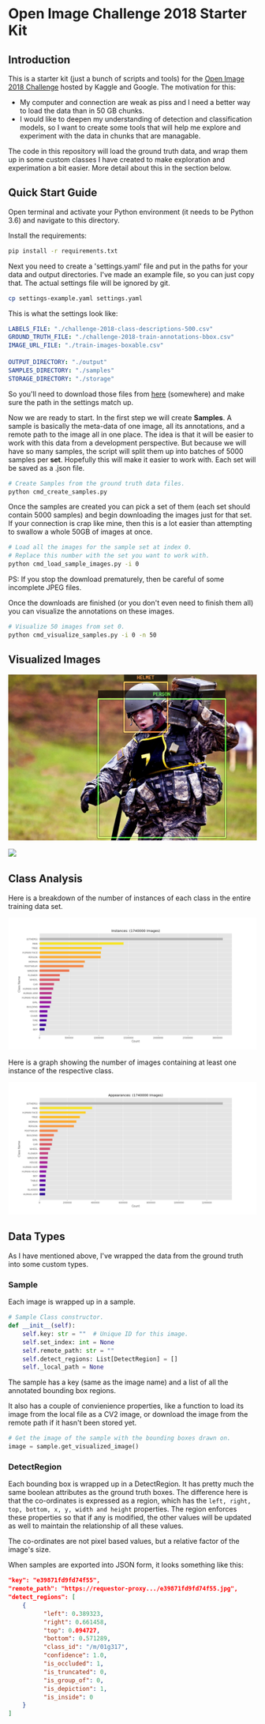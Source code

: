 # Open Image Challenge 2018 Starter Kit


## Introduction

This is a starter kit (just a bunch of scripts and tools) for the [Open Image 2018 Challenge](https://storage.googleapis.com/openimages/web/challenge.html) hosted by Kaggle and Google. The motivation for this:

* My computer and connection are weak as piss and I need a better way to load the data than in 50 GB chunks.
* I would like to deepen my understanding of detection and classification models, so I want to create some tools that will help me explore and experiment with the data in chunks that are managable.

The code in this repository will load the ground truth data, and wrap them up in some custom classes I have created to make exploration and experimation a bit easier. More detail about this in the section below.



## Quick Start Guide

Open terminal and activate your Python environment (it needs to be Python 3.6) and navigate to this directory.

Install the requirements:

```bash
pip install -r requirements.txt
```

Next you need to create a 'settings.yaml' file and put in the paths for your data and output directories. I've made an example file, so you can just copy that. The actual settings file will be ignored by git.

```bash
cp settings-example.yaml settings.yaml
```

This is what the settings look like:

```yaml
LABELS_FILE: "./challenge-2018-class-descriptions-500.csv"
GROUND_TRUTH_FILE: "./challenge-2018-train-annotations-bbox.csv"
IMAGE_URL_FILE: "./train-images-boxable.csv"

OUTPUT_DIRECTORY: "./output"
SAMPLES_DIRECTORY: "./samples"
STORAGE_DIRECTORY: "./storage"
```

So you'll need to download those files from [here](https://storage.googleapis.com/openimages/web/challenge.html) (somewhere) and make sure the path in the settings match up.

Now we are ready to start. In the first step we will create **Samples**. A sample is basically the meta-data of one image, all its annotations, and a remote path to the image all in one place. The idea is that it will be easier to work with this data from a development perspective. But because we will have so many samples, the script will split them up into batches of 5000 samples per **set**. Hopefully this will make it easier to work with. Each set will be saved as a .json file.

```bash
# Create Samples from the ground truth data files.
python cmd_create_samples.py 
```

Once the samples are created you can pick a set of them (each set should contain 5000 samples) and begin downloading the images just for that set. If your connection is crap like mine, then this is a lot easier than attempting to swallow a whole 50GB of images at once.

```bash
# Load all the images for the sample set at index 0.
# Replace this number with the set you want to work with.
python cmd_load_sample_images.py -i 0
```

PS: If you stop the download prematurely, then be careful of some incomplete JPEG files.

Once the downloads are finished (or you don't even need to finish them all) you can visualize the annotations on these images.

```bash
# Visualize 50 images from set 0.
python cmd_visualize_samples.py -i 0 -n 50
```



## Visualized Images

![](resources/e17acd05b631d330.jpg)

![](/home/krin/production/open-images-starter/resources/df8a8403e4545ab5.jpg)



## Class Analysis

Here is a breakdown of the number of instances of each class in the entire training data set.

![instance_graph](resources/instance_graph.png)

Here is a graph showing the number of images containing at least one instance of the respective class.

![appearance_graph](resources/appearance_graph.png)

## Data Types

As I have mentioned above, I've wrapped the data from the ground truth into some custom types.

### Sample

Each image is wrapped up in a sample.

```python
# Sample Class constructor.
def __init__(self):
	self.key: str = ""  # Unique ID for this image.
	self.set_index: int = None
	self.remote_path: str = ""
	self.detect_regions: List[DetectRegion] = []
	self._local_path = None
```

The sample has a key (same as the image name) and a list of all the annotated bounding box regions.

It also has a couple of convienience properties, like a function to load its image from the local file as a CV2 image, or download the image from the remote path if it hasn't been stored yet.

```python
# Get the image of the sample with the bounding boxes drawn on.
image = sample.get_visualized_image()
```

### DetectRegion

Each bounding box is wrapped up in a DetectRegion. It has pretty much the same boolean attributes as the ground truth boxes. The difference here is that the co-ordinates is expressed as a region, which has the `left, right, top, bottom, x, y, width and height` properties. The region enforces these properties so that if any is modified, the other values will be updated as well to maintain the relationship of all these values.

The co-ordinates are not pixel based values, but a relative factor of the image's size.

When samples are exported into JSON form, it looks something like this:

```json
"key": "e39871fd9fd74f55",
"remote_path": "https://requestor-proxy.../e39871fd9fd74f55.jpg",
"detect_regions": [
    {
          "left": 0.389323,
          "right": 0.661458,
          "top": 0.094727,
          "bottom": 0.571289,
          "class_id": "/m/01g317",
          "confidence": 1.0,
          "is_occluded": 1,
          "is_truncated": 0,
          "is_group_of": 0,
          "is_depiction": 1,
          "is_inside": 0
    }
]
```